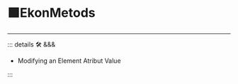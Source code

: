 # 🟩<ekos>EkonMetods</ekos>

---

<!-- =================================================== -->
<!-- =================================================== -->
<!-- =================================================== -->
<!-- =================================================== -->
<!-- =================================================== -->
::: details 🛠 <dev>&&&</dev>

- Modifying an Element Atribut Value

:::
